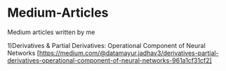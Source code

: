 # Medium-Articles
Medium articles written by me

1)Derivatives & Partial Derivatives: Operational Component of Neural Networks
[https://medium.com/@datamayur.jadhav3/derivatives-partial-derivatives-operational-component-of-neural-networks-961a1cf31cf2]


